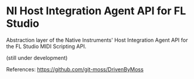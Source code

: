 # NI Host Integration Agent API for FL Studio
 Abstraction layer of the Native Instruments' Host Integration Agent API for the FL Studio MIDI Scripting API.

(still under development)

References:
https://github.com/git-moss/DrivenByMoss
